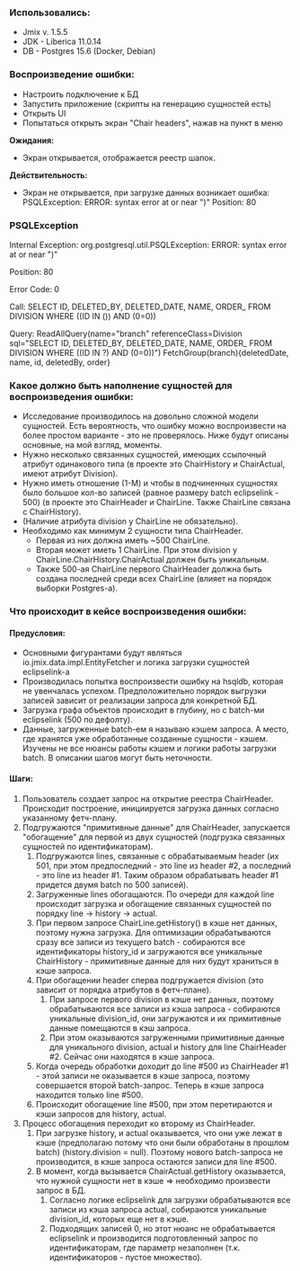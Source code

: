 ### Использовались:
* Jmix v. 1.5.5
* JDK - Liberica 11.0.14
* DB - Postgres 15.6 (Docker, Debian)

### Воспроизведение ошибки:
* Настроить подключение к БД
* Запустить приложение (скрипты на генерацию сущностей есть)
* Открыть UI
* Попытаться открыть экран "Chair headers", нажав на пункт в меню

**Ожидания:**
* Экран открывается, отображается реестр шапок.

**Действительность:**
* Экран не открывается, при загрузке данных возникает ошибка: PSQLException: ERROR: syntax error at or near ")" Position: 80

### PSQLException
Internal Exception: org.postgresql.util.PSQLException: ERROR: syntax error at or near ")"

Position: 80

Error Code: 0

Call: SELECT ID, DELETED_BY, DELETED_DATE, NAME, ORDER_ FROM DIVISION WHERE ((ID IN ()) AND (0=0))

Query: ReadAllQuery(name="branch" referenceClass=Division sql="SELECT ID, DELETED_BY, DELETED_DATE, NAME, ORDER_ FROM DIVISION WHERE ((ID IN ?) AND (0=0))")
FetchGroup(branch){deletedDate, name, id, deletedBy, order}

### Какое должно быть наполнение сущностей для воспроизведения ошибки:
* Исследование производилось на довольно сложной модели сущностей. Есть вероятность, что ошибку можно воспроизвести на более простом варианте - это не проверялось. Ниже будут описаны основные, на мой взгляд, моменты.
* Нужно несколько связанных сущностей, имеющих ссылочный атрибут одинакового типа (в проекте это ChairHistory и ChairActual, имеют атрибут Division).
* Нужно иметь отношение (1-М) и чтобы в подчиненных сущностях было большое кол-во записей (равное размеру batch eclipselink - 500) (в проекте это ChairHeader и ChairLine. Также ChairLine связана с ChairHistory).
* (Наличие атрибута division у ChairLine не обязательно).
* Необходимо как минимум 2 сущности типа ChairHeader. 
  * Первая из них должна иметь ~500 ChairLine. 
  * Вторая может иметь 1 ChairLine. При этом division у ChairLine.ChairHistory.ChairActual должен быть уникальным. 
  * Также 500-ая ChairLine первого ChairHeader должна быть создана последней среди всех ChairLine (влияет на порядок выборки Postgres-а).

### Что происходит в кейсе воспроизведения ошибки:
#### Предусловия:
* Основными фигурантами будут являться io.jmix.data.impl.EntityFetcher и логика загрузки сущностей eclipselink-а
* Производилась попытка воспроизвести ошибку на hsqldb, которая не увенчалась успехом. Предположительно порядок выгрузки записей зависит от реализации запроса для конкретной БД.
* Загрузка графа объектов происходит в глубину, но с batch-ми eclipselink (500 по дефолту).
* Данные, загруженные batch-ем я называю кэшем запроса. А место, где хранятся уже обработанные созданные сущности - кэшем. Изучены не все нюансы работы кэшем и логики работы загрузки batch. В описании шагов могут быть неточности.

#### Шаги:
1. Пользователь создает запрос на открытие реестра ChairHeader. Происходит построение, инициируется загрузка данных согласно указанному фетч-плану.
2. Подгружаются "примитивные данные" для ChairHeader, запускается "обогащение" для первой из двух сущностей (подгрузка связанных сущностей по идентификаторам).
   1. Подгружаются lines, связанные с обрабатываемым header (их 501, при этом предпоследний - это line из header #2, а последний - это line из header #1. Таким образом обрабатывать header #1 придется двумя batch по 500 записей).
   2. Загруженные lines обогащаются. По очереди для каждой line происходит загрузка и обогащение связанных сущностей по порядку line -> history -> actual.
   3. При первом запросе ChairLine.getHistory() в кэше нет данных, поэтому нужна загрузка. Для оптимизации обрабатываются сразу все записи из текущего batch - собираются все идентификаторы history_id и загружаются все уникальные ChairHistory - примитивные данные для них будут храниться в кэше запроса.
   4. При обогащении header сперва подгружается division (это зависит от порядка атрибутов в фетч-плане). 
      1. При запросе первого division в кэше нет данных, поэтому обрабатываются все записи из кэша запроса - собираются уникальные division_id, они загружаются и их примитивные данные помещаются в кэш запроса.
      2. При этом оказываются загруженными примитивные данные для уникального division, actual и history для line ChairHeader #2. Сейчас они находятся в кэше запроса.
   5. Когда очередь обработки доходит до line #500 из ChairHeader #1 - этой записи не оказывается в кэше запроса, поэтому совершается второй batch-запрос. Теперь в кэше запроса находится только line #500.
   6. Происходит обогащение line #500, при этом перетираются и кэши запросов для history, actual.
3. Процесс обогащения переходит ко второму из ChairHeader.
   1. При загрузке history, и actual оказывается, что они уже лежат в кэше (предполагаю потому что они были обработаны в прошлом batch) (history.division = null). Поэтому нового batch-запроса не производится, в кэше запроса остаются записи для line #500.
   2. В момент, когда вызывается ChairActual.getHistory оказывается, что нужной сущности нет в кэше => необходимо произвести запрос в БД.
      1. Согласно логике eclipselink для загрузки обрабатываются все записи из кэша запроса actual, собираются уникальные division_id, которых еще нет в кэше.
      2. Подходящих записей 0, но этот нюанс не обрабатывается eclipselink и производится подготовленный запрос по идентификаторам, где параметр незаполнен (т.к. идентификаторов - пустое множество).
